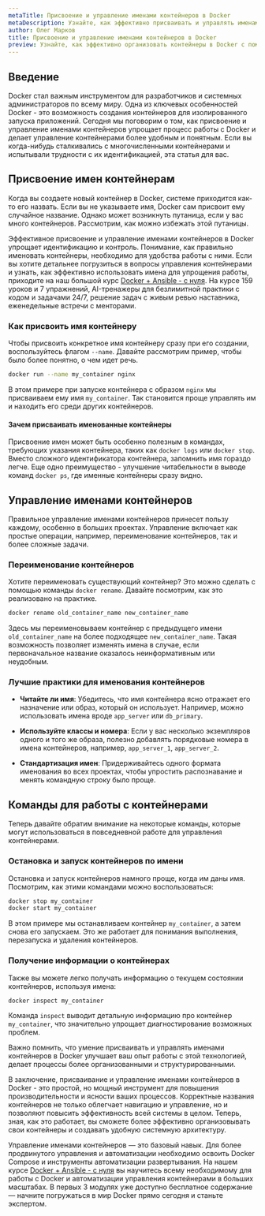 ```yaml
---
metaTitle: Присвоение и управление именами контейнеров в Docker
metaDescription: Узнайте, как эффективно присваивать и управлять именами контейнеров в Docker. Мы обсудим основные функции и предоставим практические примеры для облегчения понимания.
author: Олег Марков
title: Присвоение и управление именами контейнеров в Docker
preview: Узнайте, как эффективно организовать контейнеры в Docker с помощью присвоения и управления именами. Практические примеры и советы для лучшего понимания процессов.
---
```


## Введение

Docker стал важным инструментом для разработчиков и системных администраторов по всему миру. Одна из ключевых особенностей Docker - это возможность создания контейнеров для изолированного запуска приложений. Сегодня мы поговорим о том, как присвоение и управление именами контейнеров упрощает процесс работы с Docker и делает управление контейнерами более удобным и понятным. Если вы когда-нибудь сталкивались с многочисленными контейнерами и испытывали трудности с их идентификацией, эта статья для вас.

## Присвоение имен контейнерам

Когда вы создаете новый контейнер в Docker, системе приходится как-то его назвать. Если вы не указываете имя, Docker сам присвоит ему случайное название. Однако может возникнуть путаница, если у вас много контейнеров. Рассмотрим, как можно избежать этой путаницы.

Эффективное присвоение и управление именами контейнеров в Docker упрощает идентификацию и контроль.  Понимание, как правильно именовать контейнеры, необходимо для удобства работы с ними.  Если вы хотите детальнее погрузиться в вопросы управления контейнерами и узнать, как эффективно использовать имена для упрощения работы, приходите на наш большой курс [Docker + Ansible - с нуля](https://purpleschool.ru/course/docker). На курсе 159 уроков и 7 упражнений, AI-тренажеры для безлимитной практики с кодом и задачами 24/7, решение задач с живым ревью наставника, еженедельные встречи с менторами.

### Как присвоить имя контейнеру

Чтобы присвоить конкретное имя контейнеру сразу при его создании, воспользуйтесь флагом `--name`. Давайте рассмотрим пример, чтобы было более понятно, о чем идет речь.

```bash
docker run --name my_container nginx
```
В этом примере при запуске контейнера с образом `nginx` мы присваиваем ему имя `my_container`. Так становится проще управлять им и находить его среди других контейнеров.

#### Зачем присваивать именованные контейнеры

Присвоение имен может быть особенно полезным в командах, требующих указания контейнера, таких как `docker logs` или `docker stop`. Вместо сложного идентификатора контейнера, запомнить имя гораздо легче. Еще одно преимущество - улучшение читабельности в выводе команд `docker ps`, где именные контейнеры сразу видно.

## Управление именами контейнеров

Правильное управление именами контейнеров принесет пользу каждому, особенно в больших проектах. Управление включает как простые операции, например, переименование контейнеров, так и более сложные задачи.

### Переименование контейнеров

Хотите переименовать существующий контейнер? Это можно сделать с помощью команды `docker rename`. Давайте посмотрим, как это реализовано на практике.

```bash
docker rename old_container_name new_container_name
```

Здесь мы переименовываем контейнер с предыдущего имени `old_container_name` на более подходящее `new_container_name`. Такая возможность позволяет изменять имена в случае, если первоначальное название оказалось неинформативным или неудобным.

### Лучшие практики для именования контейнеров

- **Читайте ли имя**: Убедитесь, что имя контейнера ясно отражает его назначение или образ, который он использует. Например, можно использовать имена вроде `app_server` или `db_primary`.

- **Используйте классы и номера**: Если у вас несколько экземпляров одного и того же образа, полезно добавлять порядковые номера в имена контейнеров, например, `app_server_1`, `app_server_2`.

- **Стандартизация имен**: Придерживайтесь одного формата именования во всех проектах, чтобы упростить распознавание и менять командную строку было проще.

## Команды для работы с контейнерами

Теперь давайте обратим внимание на некоторые команды, которые могут использоваться в повседневной работе для управления контейнерами.

### Остановка и запуск контейнеров по имени

Остановка и запуск контейнеров намного проще, когда им даны имя. Посмотрим, как этими командами можно воспользоваться:

```bash
docker stop my_container
docker start my_container
```

В этом примере мы останавливаем контейнер `my_container`, а затем снова его запускаем. Это же работает для понимания выполнения, перезапуска и удаления контейнеров.

### Получение информации о контейнерах

Также вы можете легко получать информацию о текущем состоянии контейнеров, используя имена:

```bash
docker inspect my_container
```

Команда `inspect` выводит детальную информацию про контейнер `my_container`, что значительно упрощает диагностирование возможных проблем.

Важно помнить, что умение присваивать и управлять именами контейнеров в Docker улучшает ваш опыт работы с этой технологией, делает процессы более организованными и структурированными.

В заключение, присваивание и управление именами контейнеров в Docker - это простой, но мощный инструмент для повышения производительности и ясности ваших процессов. Корректные названия контейнеров не только облегчает навигацию и управление, но и позволяют повысить эффективность всей системы в целом. Теперь, зная, как это работает, вы сможете более эффективно организовывать свои контейнеры и создавать удобную системную архитектуру.

Управление именами контейнеров — это базовый навык. Для более продвинутого управления и автоматизации необходимо освоить Docker Compose и инструменты автоматизации развертывания. На нашем курсе [Docker + Ansible - с нуля](https://purpleschool.ru/course/docker) вы научитесь всему необходимому для работы с Docker и автоматизации управления контейнерами в больших масштабах. В первых 3 модулях уже доступно бесплатное содержание — начните погружаться в мир Docker прямо сегодня и станьте экспертом.
